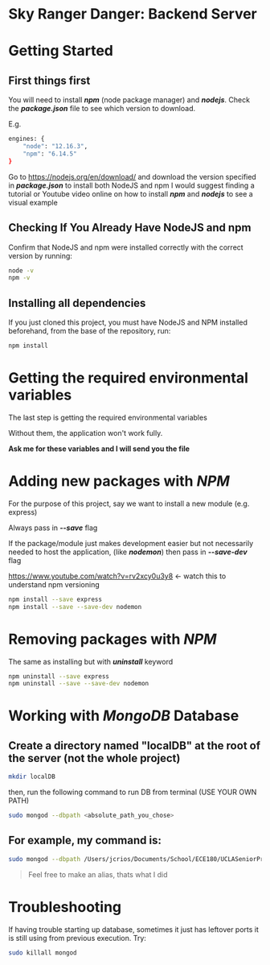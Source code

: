 # Sky Ranger Danger: Backend Server

# Getting Started

## First things first

You will need to install **_npm_** (node package manager) and **_nodejs_**. Check the **_package.json_** file to see which version to download.

E.g.
```bash
engines: {
    "node": "12.16.3",
    "npm": "6.14.5"
}
```

Go to https://nodejs.org/en/download/ and download the version specified in **_package.json_** to install both NodeJS and npm
I would suggest finding a tutorial or Youtube video online on how to install **_npm_** and **_nodejs_** to see a visual example

## Checking If You Already Have NodeJS and npm
Confirm that NodeJS and npm were installed correctly with the correct version by running:
```bash
node -v
npm -v
```

## Installing all dependencies
If you just cloned this project, you must have NodeJS and NPM installed beforehand, from the base of the repository, run:

```bash
npm install
```

# Getting the required environmental variables

The last step is getting the required environmental variables

Without them, the application won't work fully.

**Ask me for these variables and I will send you the file**

# Adding new packages with **_NPM_**

For the purpose of this project, say we want to install a new module (e.g. express)

Always pass in **_--save_** flag 

If the package/module just makes development easier but not necessarily needed to host the application, (like **_nodemon_**) then pass in **_--save-dev_** flag

https://www.youtube.com/watch?v=rv2xcy0u3y8 <- watch this to understand npm versioning

```bash
npm install --save express
npm install --save --save-dev nodemon
```

# Removing packages with **_NPM_**

The same as installing but with **_uninstall_** keyword

```bash
npm uninstall --save express
npm uninstall --save --save-dev nodemon
```

# Working with **_MongoDB_** Database

## Create a directory named "localDB" at the root of the server (not the whole project)

```bash
mkdir localDB
```

then, run the following command to run DB from terminal (USE YOUR OWN PATH)
```bash
sudo mongod --dbpath <absolute_path_you_chose>
```

## For example, my command is:

```bash
sudo mongod --dbpath /Users/jcrios/Documents/School/ECE180/UCLASeniorProject/Team3/server/localDB
```
> Feel free to make an alias, thats what I did

# Troubleshooting

If having trouble starting up database, sometimes it just has leftover ports it is still using from previous execution. Try:

```bash
sudo killall mongod
```
